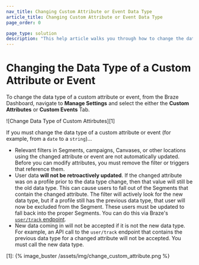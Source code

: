 ```yaml
---
nav_title: Changing Custom Attribute or Event Data Type
article_title: Changing Custom Attribute or Event Data Type
page_order: 0

page_type: solution
description: "This help article walks you through how to change the data type of a custom attribute or custom event, and the implications of doing so."
---
```


# Changing the Data Type of a Custom Attribute or Event

To change the data type of a custom attribute or event, from the Braze Dashboard, navigate to __Manage Settings__ and select the either the __Custom Attributes__ or __Custom Events__ Tab. 

![Change Data Type of Custom Attirbutes][1]

If you must change the data type of a custom attribute or event (for example, from a `date` to a `string`)...

- Relevant filters in Segments, campaigns, Canvases, or other locations using the changed attribute or event are not automatically updated. Before you can modify attributes, you must remove the filter or triggers that reference them. 
- User data __will not be retroactively updated__. If the changed attribute was on a profile prior to the data type change, then that value will still be the old data type. This can cause users to fall out of the Segments that contain the changed attribute. The filter will actively look for the new data type, but if a profile still has the previous data type, that user will now be excluded from the Segment. These users must be updated to fall back into the proper Segments. You can do this via Braze's [`user/track` endpoint]({{site.baseurl}}/api/endpoints/user_data/#custom-attribute-data-types).
- New data coming in will not be accepted if it is not the new data type. For example, an API call to the `user/track` endpoint that contains the previous data type for a changed attribute will not be accepted. You must call the new data type.

[1]: {% image_buster /assets/img/change_custom_attribute.png %}